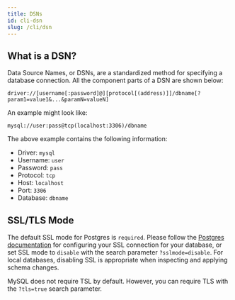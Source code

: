 ```yaml
---
title: DSNs
id: cli-dsn
slug: /cli/dsn
---
```

## What is a DSN?

Data Source Names, or DSNs, are a standardized method for specifying a database connection.
All the component parts of a DSN are shown below:

```
driver://[username[:password]@][protocol[(address)]]/dbname[?param1=value1&...&paramN=valueN]
```

An example might look like:

```
mysql://user:pass@tcp(localhost:3306)/dbname
```

The above example contains the following information:

- Driver: `mysql`
- Username: `user`
- Password: `pass`
- Protocol: `tcp`
- Host: `localhost`
- Port: `3306`
- Database: `dbname`

## SSL/TLS Mode

The default SSL mode for Postgres is `required`. Please follow the 
[Postgres documentation](https://www.postgresql.org/docs/current/libpq-ssl.html)
for configuring your SSL connection for your database, or set SSL mode to `disable`
with the search parameter `?sslmode=disable`. For local databases,
disabling SSL is appropriate when inspecting and applying schema changes.

MySQL does not require TSL by default. However, you can require TLS
with the `?tls=true` search parameter.

